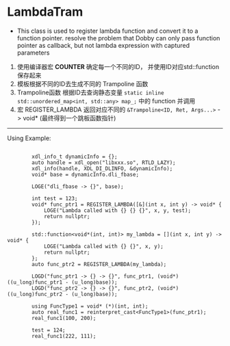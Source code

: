 # LambdaTram

- This class is used to register lambda function and convert it to a function pointer.
resolve the problem that Dobby can only pass function pointer as callback, but not lambda expression with captured parameters

1. 使用编译器宏 __COUNTER__ 确定每一个不同的ID， 并使用ID对应std::function保存起来
2. 模板根据不同的ID去生成不同的 Trampoline<ID> 函数
3. Trampoline函数 根据ID去查询静态变量 `static inline std::unordered_map<int, std::any> map_;` 中的 function 并调用 
4. 宏 REGISTER_LAMBDA 返回对应不同的 `&Trampoline<ID, Ret, Args...>`  -> void* (最终得到一个跳板函数指针)

---

Using Example:

```

        xdl_info_t dynamicInfo = {};
        auto handle = xdl_open("libxxx.so", RTLD_LAZY);
        xdl_info(handle, XDL_DI_DLINFO, &dynamicInfo);
        void* base = dynamicInfo.dli_fbase;

        LOGE("dli_fbase -> {}", base);

        int test = 123;
        void* func_ptr1 = REGISTER_LAMBDA([&](int x, int y) -> void* {
            LOGE("Lambda called with {} {} {}", x, y, test);
            return nullptr;
        });

        std::function<void*(int, int)> my_lambda = [](int x, int y) -> void* {
            LOGE("Lambda called with {} {}", x, y);
            return nullptr;
        };
        auto func_ptr2 = REGISTER_LAMBDA(my_lambda);

        LOGD("func_ptr1 -> {} -> {}", func_ptr1, (void*)((u_long)func_ptr1 - (u_long)base));
        LOGD("func_ptr2 -> {} -> {}", func_ptr2, (void*)((u_long)func_ptr2 - (u_long)base));

        using FuncType1 = void* (*)(int, int);
        auto real_func1 = reinterpret_cast<FuncType1>(func_ptr1);
        real_func1(100, 200);

        test = 124;
        real_func1(222, 111);

```
